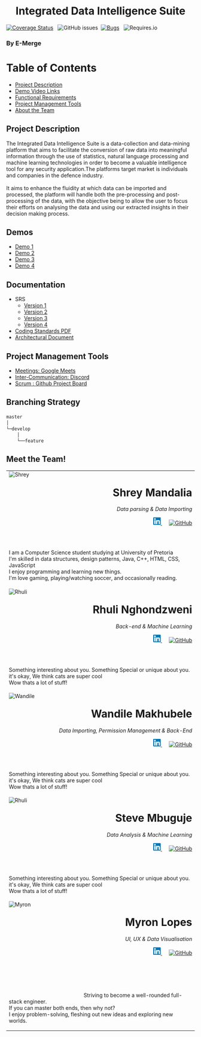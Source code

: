 <div align="center"> <h1> Integrated Data Intelligence Suite </h1> </div>

[![Coverage Status](https://coveralls.io/repos/github/COS301-SE-2021/Integrated-Data-Intelligence-Suite/badge.svg?branch=master)](https://coveralls.io/github/COS301-SE-2021/Integrated-Data-Intelligence-Suite?branch=master) &nbsp; ![GitHub issues](https://img.shields.io/github/issues/COS301-SE-2021/Integrated-Data-Intelligence-Suite) &nbsp;[![Bugs](https://sonarcloud.io/api/project_badges/measure?project=COS301-SE-2021_Integrated-Data-Intelligence-Suite&metric=bugs)](https://sonarcloud.io/dashboard?id=COS301-SE-2021_Integrated-Data-Intelligence-Suite) &nbsp; ![Requires.io](https://img.shields.io/requires/github/COS301-SE-2021/Integrated-Data-Intelligence-Suit/requirements)

<h3>By E-Merge</h3>

# Table of Contents
- [Project Description](#project-overview)
- [Demo Video Links](#demo-video-links)
- [Functional Requirements](#srs)
- [Project Management Tools](#project-board)
- [About the Team](#about-members)

<a name="project-overview"></a>
## Project Description
The Integrated Data Intelligence Suite is a data-collection and data-mining platform that aims to facilitate the conversion of raw data into meaningful information through the use of statistics, natural language processing and machine learning technologies in order to become a valuable intelligence tool for any security application.The platforms target market is individuals and companies in the defence industry.
<br><br>
It aims to enhance the fluidity at which data can be imported and processed, the platform will handle both the pre-processing and post-processing of the data, with the objective being to allow the user to focus their efforts on analysing the data and using our extracted insights in their decision making process.

<a name="demo-video-links"></a>
## Demos
* [Demo 1](https://drive.google.com/drive/folders/1ZRMPPnWl1-HEA_9O5I-z9Yo28eZJGeFe?usp=sharing)
* [Demo 2](https://drive.google.com/drive/folders/14kmO0cMqXNRhRyrHOQesGElyXNcm97fQ?usp=sharing)
* [Demo 3]()
* [Demo 4]()

<a name="srs"></a>
## Documentation
* SRS
  * [Version 1](https://drive.google.com/drive/folders/1ZRMPPnWl1-HEA_9O5I-z9Yo28eZJGeFe?usp=sharing)
  * [Version 2](https://drive.google.com/drive/folders/14kmO0cMqXNRhRyrHOQesGElyXNcm97fQ?usp=sharing)
  * [Version 3]()
  * [Version 4]()
* [Coding Standards PDF](https://drive.google.com/drive/folders/14kmO0cMqXNRhRyrHOQesGElyXNcm97fQ?usp=sharing)
* [Architectural Document](https://drive.google.com/drive/folders/14kmO0cMqXNRhRyrHOQesGElyXNcm97fQ?usp=sharing)

<a name="project-board"></a>
## Project Management Tools
* [Meetings: Google Meets]()
* [Inter-Communication: Discord]()
* [Scrum : Github Project Board](https://github.com/COS301-SE-2021/Integrated-Data-Intelligence-Suite/projects/8)

<a name="branching strategy"></a>
## Branching Strategy
```
master
│   
└─develop
    │
    └──feature
```

<a name="about-members"></a>
## Meet the Team!

<table>
<!-- --------------------- -->
<!--  Shrey ----------------->
<!-- --------------------- -->
<tr>
<td>

  <div>
    <img align="left" alt="Shrey" width="200px" height="200px" src="https://i.imgur.com/sX6JNYi.jpg">
  </div>


<h1 align="right">Shrey Mandalia</h1>

<p align="right"><em>Data parsing & Data Importing</em></p>
 <p align="right">
      <a href="https://www.linkedin.com/in/shrey-mandalia-5b9a961b8/">
        <img  alt="Linkedin" width="20px" height="20px" src="https://raw.githubusercontent.com/dev-akshat/archive/main/images/svgs/social_media/linkedin.svg"/>
      </a>
      &nbsp&nbsp&nbsp&nbsp
     <a href="https://github.com/dev-akshat">
        <img alt="GitHub" width="20px" height="20px" src="https://github.com/myronlopes-tuks/misc/blob/master/GitHub-Mark/PNG/GitHub-Mark-Light-32px.png"/>
      </a>
    </p>

<br>

<p><br>
I am a Computer Science student studying at University of Pretoria <br>
I'm skilled in data structures, design patterns, Java, C++, HTML, CSS, JavaScript <br>
I enjoy programming and learning new things. <br>
I'm love gaming, playing/watching soccer, and occasionally reading. <br>
</p>
</td>
</tr>
 
<!-- --------------------- -->
<!--  Rhuli ----------------->
<!-- --------------------- -->
<tr>
<td>

  <div>
    <img align='left' alt="Rhuli" src="https://media-exp3.licdn.com/dms/image/C4D03AQFPjkvXxyQa2A/profile-displayphoto-shrink_800_800/0/1622998182638?e=1628726400&v=beta&t=EfToBL0VX5o8tmkDrypVcaeCgjrO8rbTugAvmRIavTg" width="200pt">

  </div>

<h1 align="right">Rhuli Nghondzweni</h1>

<p align="right"><em>Back-end & Machine Learning</em></p>
 <p align="right">
     <a href="https://www.linkedin.com/in/rhuli-nghondzweni-28a0a6210/">
        <img  alt="Linkedin" width="20px" height="20px" src="https://raw.githubusercontent.com/dev-akshat/archive/main/images/svgs/social_media/linkedin.svg"/>
      </a>
      &nbsp&nbsp&nbsp&nbsp
      <a href="https://github.com/u18003517-Rhuli">
        <img alt="GitHub" width="20px" height="20px" src="https://github.com/myronlopes-tuks/misc/blob/master/GitHub-Mark/PNG/GitHub-Mark-Light-32px.png"/>
      </a>
    </p>

<br>

<p>
<br>
Something interesting about you. Something Special or unique about you.<br>
it's okay, We think cats are super cool<br>
Wow thats a lot of stuff!<br>
</p>
</td>
</tr>

<!-- --------------------- -->
<!--  Wandile --------------->
<!-- --------------------- -->
<tr>
<td>

  <div>
    <img align='left' alt="Wandile"  src="https://media-exp1.licdn.com/dms/image/C4D03AQF9xmaPIT4sGA/profile-displayphoto-shrink_800_800/0/1613066923973?e=1628121600&v=beta&t=pI14hAWqRKAxs6mTpmSy6wBnAYdCtkxFk4sMss2SSts" width="200pt">

  </div>


<h1 align="right">Wandile Makhubele</h1>

<p align="right"> <em>Data Importing, Permission Management & Back-End</em></p>

</p>
 <p align="right">
      <a href="https://www.linkedin.com/in/wandile-makhubele-4a2579131">
        <img  alt="Linkedin" width="20px" height="20px" src="https://raw.githubusercontent.com/dev-akshat/archive/main/images/svgs/social_media/linkedin.svg"/>
      </a>
      &nbsp&nbsp&nbsp&nbsp
      <a href="https://github.com/abDivergent">
        <img alt="GitHub" width="20px" height="20px" src="https://github.com/myronlopes-tuks/misc/blob/master/GitHub-Mark/PNG/GitHub-Mark-Light-32px.png"/>
      </a>
    </p>

<br>

<p>
 <br>
Something interesting about you. Something Special or unique about you.<br>
it's okay, We think cats are super cool<br>
Wow thats a lot of stuff!<br>
</p>
</td>
</tr>

<!-- --------------------- -->
<!--  Steve ----------------->
<!-- --------------------- -->
<tr>
<td>

  <div>
    <img align='left' alt="Rhuli"  src="https://media-exp3.licdn.com/dms/image/C5603AQFu0hLlJM_kAg/profile-displayphoto-shrink_800_800/0/1618570420545?e=1628726400&v=beta&t=ttnSEtIGAVcnokld3u7jrSib4DcsS_n9U2j3FB4v_uE" width="200pt">

  </div>


<h1 align="right">Steve Mbuguje</h1>

<p align="right"><em>Data Analysis & Machine Learning</em></p>
 <p align="right">
       <a href="https://www.linkedin.com/in/steve-mbuguje-851b1520b/">
        <img  alt="Linkedin" width="20px" height="20px" src="https://raw.githubusercontent.com/dev-akshat/archive/main/images/svgs/social_media/linkedin.svg"/>
      </a>
      &nbsp&nbsp&nbsp&nbsp
     <a href="https://github.com/u18008390">
        <img alt="GitHub" width="20px" height="20px" src="https://github.com/myronlopes-tuks/misc/blob/master/GitHub-Mark/PNG/GitHub-Mark-Light-32px.png"/>
      </a>
</p>

<br>

<p>
<br>
Something interesting about you. Something Special or unique about you.<br>
it's okay, We think cats are super cool<br>
Wow thats a lot of stuff!<br>
</p>
</td>
</tr>
 

 
<!-- --------------------- -->
<!--  Myron------------------>
<!-- --------------------- -->
<tr>
<td>

  <div>
    <img align='left' alt="Myron" height="250px" src="https://github.com/myronlopes-tuks/myronlopes-tuks.github.io/blob/main/formal_shadow.jpg" width="200pt">
  </div>


<h1 align="right">Myron Lopes</h1>

<p align="right"><em>UI, UX & Data Visualisation</em></p>
 <p align="right">
       <a href="https://www.linkedin.com/in/myron-lopes/">
        <img  alt="Linkedin" width="20px" height="20px" src="https://raw.githubusercontent.com/dev-akshat/archive/main/images/svgs/social_media/linkedin.svg"/>
      </a>
      &nbsp&nbsp&nbsp&nbsp
       <a href="https://github.com/myronlopes-tuks">
        <img alt="GitHub" width="20px" height="20px" src="https://github.com/myronlopes-tuks/misc/blob/master/GitHub-Mark/PNG/GitHub-Mark-Light-32px.png"/>
      </a>
    </p>

<br>

<p>
<br> 
<br> 
<br>
Striving to become a well-rounded full-stack engineer.<br>
If you can master both ends, then why not?<br>
I enjoy problem-solving, fleshing out new ideas and exploring new worlds.<br>
</p>
</td>
</tr>


</table>
